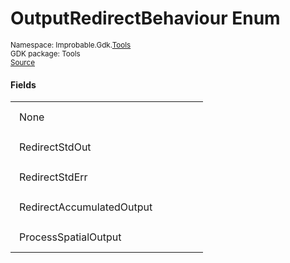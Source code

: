 
# OutputRedirectBehaviour Enum
<sup>
Namespace: Improbable.Gdk.<a href="{{.Site.BaseURL}}/api/tools-index">Tools</a><br/>
GDK package: Tools<br/>
<a href="https://www.github.com/spatialos/gdk-for-unity/blob/88a422dc255ef1d47ee9385f226ca439f31c000b/workers/unity/Packages/io.improbable.gdk.tools/RedirectedProcess.cs/#L20">Source</a>
</sup>



</p>

#### Fields

<table>
<tr>
<td style="padding: 14px; border: none; width: 25ch">None</td>
<td style="padding: 14px; border: none;"></td>
</tr>
<tr>
<td style="padding: 14px; border: none; width: 25ch">RedirectStdOut</td>
<td style="padding: 14px; border: none;"></td>
</tr>
<tr>
<td style="padding: 14px; border: none; width: 25ch">RedirectStdErr</td>
<td style="padding: 14px; border: none;"></td>
</tr>
<tr>
<td style="padding: 14px; border: none; width: 25ch">RedirectAccumulatedOutput</td>
<td style="padding: 14px; border: none;"></td>
</tr>
<tr>
<td style="padding: 14px; border: none; width: 25ch">ProcessSpatialOutput</td>
<td style="padding: 14px; border: none;"></td>
</tr>
</table>


